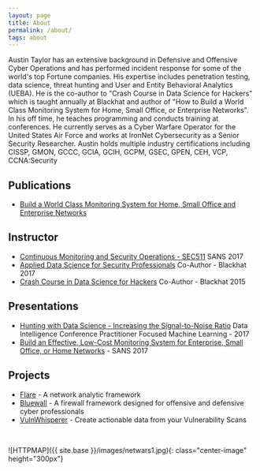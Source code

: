 ```yaml
---
layout: page
title: About
permalink: /about/
tags: about
---
```


Austin Taylor has an extensive background in Defensive and Offensive Cyber Operations and has performed incident response for some of the world's top Fortune companies. His expertise includes penetration testing, data science, threat hunting and User and Entity Behavioral Analytics (UEBA). He is the co-author to "Crash Course in Data Science for Hackers" which is taught annually at Blackhat and author of "How to Build a World Class Monitoring System for Home, Small Office, or Enterprise Networks". In his off time, he teaches programming and conducts training at conferences. He currently serves as a Cyber Warfare Operator for the United States Air Force and works at IronNet Cybersecurity as a Senior Security Researcher. Austin holds multiple industry certifications including CISSP, GMON, GCCC, GCIA, GCIH, GCPM, GSEC, GPEN, CEH, VCP, CCNA:Security

Publications
------------
* [Build a World Class Monitoring System for Home, Small Office and Enterprise Networks](https://www.sans.org/reading-room/whitepapers/detection/continuous-monitoring-build-world-class-monitoring-system-enterprise-small-office-home-37477)

Instructor
----------
* [Continuous Monitoring and Security Operations - SEC511](https://www.sans.org/mentor/class/sec511-columbia-12sep2017-austin-taylor) SANS 2017
* [Applied Data Science for Security Professionals](https://www.blackhat.com/us-17/training/applied-data-science-for-security-professionals.html) Co-Author - Blackhat 2017
* [Crash Course in Data Science for Hackers](https://www.blackhat.com/us-15/training/crash-course-in-data-science-for-hackers.html) Co-Author - Blackhat 2015

Presentations
-------------
* [Hunting with Data Science - Increasing the Signal-to-Noise Ratio](http://www.data-intelligence.ai/presentations/27) Data Intelligence Conference
Practitioner Focused Machine Learning - 2017
* [Build an Effective, Low-Cost Monitoring System for Enterprise, Small Office, or Home Networks](https://www.sans.org/event/columbia-2017/bonus-sessions/12850) - SANS 2017

Projects
--------
* [Flare](https://github.com/austin-taylor/flare) - A network analytic framework
* [Bluewall](https://github.com/austin-taylor/bluewall) - A firewall framework designed for offensive and defensive cyber professionals
* [VulnWhisperer](https://github.com/austin-taylor/VulnWhisperer) - Create actionable data from your Vulnerability Scans

<br>

![HTTPMAP]({{ site.base }}/images/netwars1.jpg){: class="center-image" height="300px"}
<br>


